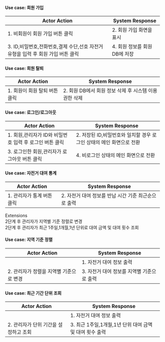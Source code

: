 #### Use case: 회원 가입

|Actor Action | System Response |
|---          |---              |
|1. 비회원이 회원 가입 버튼 클릭|2. 회원 가입 화면을 표시|
|3. ID,비밀번호,전화번호,결제 수단,선호 자전거 유형을 입력 후 회원 가입 버튼 클릭|4. 회원 정보를 회원 DB에 저장|

#### Use case: 회원 탈퇴

|Actor Action | System Response |
|---          |---              |
|1. 회원이 회원 탈퇴 버튼 클릭|2. 회원 DB에서 회원 정보 삭제 후 시스템 이용 권한 삭제|

#### Use case: 로그인/로그아웃

|Actor Action | System Response |
|---          |---              |
|1. 회원,관리자가 ID와 비밀번호 입력 후 로그인 버튼 클릭|2. 저장된 ID,비밀번호와 일치할 경우 로그인 상태의 메인 화면으로 전환|
|3. 로그인한 회원,관리자가 로그아웃 버튼 클릭|4. 비로그인 상태의 메인 화면으로 전환|

#### Use case: 자전거 대여 통계

|Actor Action | System Response |
|---          |---              |
|1. 관리자가 통계 버튼 클릭|2. 자전거 대여 정보를 반납 시간 기준 최근순으로 출력|

Extensions  
2단계 후 관리자가 지역별 기준 정렬로 변경  
2단계 후 관리자가 최근 1주일,1개월,1년 단위로 대여 금액 및 대여 횟수 조회

#### Use case: 지역 기준 정렬

|Actor Action | System Response |
|---          |---              |
|   |1. 자전거 대여 정보 출력|
|2. 관리자가 정렬을 지역별 기준으로 변경|3. 자전거 대여 정보를 지역별 기준으로 출력|

#### Use case: 최근 기간 단위 조회

|Actor Action | System Response |
|---          |---              |
|   |1. 자전거 대여 정보 출력|
|2. 관리자가 단위 기간을 설정하고 조회|3. 최근 1주일,1개월,1년 단위 대여 금액 및 대여 횟수 출력|
